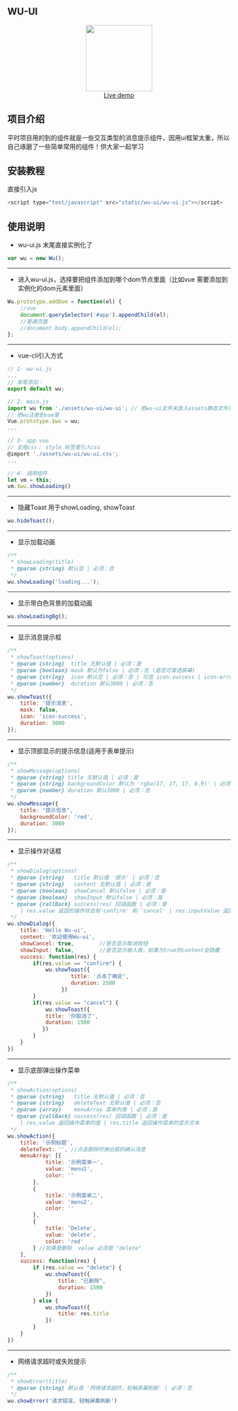 ## WU-UI

<div align="center">
<a href="http://www.wuruijin.cn/wuui" target="_blank">
<img src="http://www.wuruijin.cn/image/ewm/ewm-wuui.png" height="150" width="150" >
</a>
</br>
<a href="http://www.wuruijin.cn/wuui" target="_blank">Live demo</a>
</div>

## 项目介绍

平时项目用的到的组件就是一些交互类型的消息提示组件，因用ui框架太重，所以自己琢磨了一些简单常用的组件！供大家一起学习

## 安装教程

直接引入js
```javascript
<script type="text/javascript" src="static/wu-ui/wu-ui.js"></script>
```
## 使用说明

* wu-ui.js 末尾直接实例化了

```javascript
var wu = new Wu();
```
---
* 进入wu-ui.js，选择要把组件添加到哪个dom节点里面（比如vue 需要添加到实例化的dom元素里面）

```javascript
Wu.prototype.addDom = function(el) {
	//vue
	document.querySelector('#app').appendChild(el);
	//普通页面
	//document.body.appendChild(el);
};
```
---
* vue-cli引入方式
```javascript
// 1- wu-ui.js
...
// 末尾添加：
export default wu;

// 2- main.js
import wu from './assets/wu-ui/wu-ui'; // 把wu-ui文件夹放入assets静态文件夹，这个可以自行选择放哪里
// 把wu注册到vue里
Vue.prototype.$wu = wu;  
...

// 3- app.vue
// 全局css： style 标签里引入css
@import './assets/wu-ui/wu-ui.css';
...

// 4- 调用组件
let vm = this;
vm.$wu.showLoading()
```
---
* 隐藏Toast 用于showLoading, showToast
```javascript
wu.hideToast();
```
---
* 显示加载动画
```javascript
/**
 * showLoading(title)
 * @param {string} 默认空 | 必须：否
 */
wu.showLoading('loading...');
```
---
* 显示带白色背景的加载动画
```javascript
wu.showLoadingBg();
```
---
* 显示消息提示框
```javascript
/**
 * showToast(options)
 * @param {string}  title 无默认值 | 必须：是
 * @param {boolean} mask 默认为false | 必须：否 (是否可穿透屏幕)
 * @param {string}  icon 默认空 | 必须：否 | 可选 icon-success | icon-error | icon-info 空的时候不显示图标
 * @param {number}  duration 默认3000 | 必须：否
 */
wu.showToast({
    title: '提示消息',
    mask: false,
    icon: 'icon-success',
    duration: 3000
});
```
---
* 显示顶部显示的提示信息(适用于表单提示)
```javascript
/**
 * showMessage(options)
 * @param {string} title 无默认值 | 必须：是
 * @param {string} backgroundColor 默认为 'rgba(17, 17, 17, 0.9)' | 必须：否
 * @param {number} duration 默认3000 | 必须：否
 */
wu.showMessage({
    title: "提示信息",
    backgroundColor: 'red',
    duration: 3000
});
```
---
* 显示操作对话框
```javascript
/**
 * showDialog(options)
 * @param {string}   title 默认值 '提示' | 必须：否
 * @param {string}   content 无默认值 | 必须：是
 * @param {boolean}  showCancel 默认false | 必须：是
 * @param {boolean}  showInput 默认false | 必须：是
 * @param {callBack} success(res) 回调函数 | 必须：是 
    | res.value 返回的操作状态有'confirm' 和 'cancel' | res.inputValue 返回输入框的值
 */
wu.showDialog({
    title: 'Hello Wu-ui',
    content: '欢迎使用Wu-ui',
    showCancel: true,        //是否显示取消按钮
    showInput: false,        //是否显示输入框，如果为true则content会隐藏
    success: function(res) {
        if(res.value == "confirm") {
            wu.showToast({
                    title: '点击了确定',
                    duration: 2500
                 })
        }
        if(res.value == "cancel") {
            wu.showToast({
            title: '你取消了',
            duration: 1500
           })
        }
    }
})					        
```
---
* 显示底部弹出操作菜单
```javascript
/**
 * showAction(options)
 * @param {string}   title 无默认值 | 必须：否
 * @param {string}   deleteText 无默认值 | 必须：否
 * @param {array}    menuArray 菜单列表 | 必须：是
 * @param {callBack} success(res) 回调函数 | 必须：是 
    | res.value 返回操作菜单的值 | res.title 返回操作菜单的显示文本
 */
wu.showAction({
    title: '示例标题',
    deleteText: '', //点击删除时弹出框的确认消息
    menuArray: [{
            title: '示例菜单一',
            value: 'menu1',
            color: ''
        },
        {
            title: '示例菜单二',
            value: 'menu2',
            color: ''
        },
        {
            title: 'Delete',
            value: 'delete',
            color: 'red'
        } //如果是删除  value 必须是 "delete"
    ],
    success: function(res) {
        if (res.value == "delete") {
            wu.showToast({
                title: "已删除",
                duration: 1500
            })
        } else {
            wu.showToast({
                title: res.title
            })
        }
    }
})
```
---
* 网络请求超时或失败提示
```javascript
/**
 * showError(title)
 * @param {string} 默认值 '网络请求超时，轻触屏幕刷新' | 必须：否
 */
wu.showError('请求错误, 轻触屏幕刷新')
```
